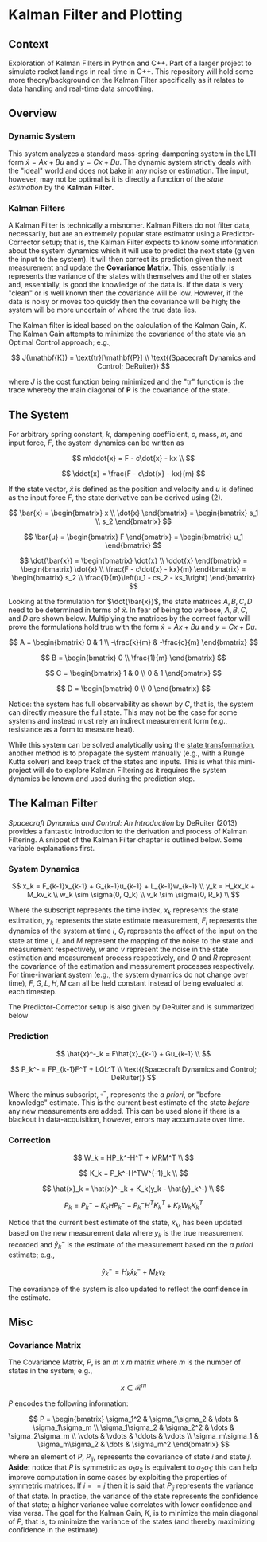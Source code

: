 # **Kalman Filter and Plotting**
## **Context**
Exploration of Kalman Filters in Python and C++. Part of a larger project to simulate rocket landings in real-time in C++. This repository will hold some more theory/background on the Kalman Filter specifically as it relates to data handling and real-time data smoothing.

## **Overview**
### Dynamic System
This system analyzes a standard mass-spring-dampening system in the LTI form $\dot{x} = Ax + Bu$ and $y = Cx + Du$. The dynamic system strictly deals with the "ideal" world and does not bake in any noise or estimation. The input, however, may not be optimal is it is directly a function of the *state estimation* by the **Kalman Filter**.


### Kalman Filters
A Kalman Filter is technically a misnomer. Kalman Filters do not filter data, necessarily, but are an extremely popular state estimator using a Predictor-Corrector setup; that is, the Kalman Filter expects to know some information about the system dynamics which it will use to predict the next state (given the input to the system). It will then correct its prediction given the next measurement and update the **Covariance Matrix**. This, essentially, is represents the variance of the states with themselves and the other states and, essentially, is good the knowledge of the data is. If the data is very "clean" or is well known then the covariance will be low. However, if the data is noisy or moves too quickly then the covariance will be high; the system will be more uncertain of where the true data lies.

The Kalman filter is ideal based on the calculation of the Kalman Gain, $K$. The Kalman Gain attempts to minimize the covariance of the state via an Optimal Control approach; e.g., 

$$
J(\mathbf{K}) = \text{tr}[\mathbf{P}] \\
\text{(Spacecraft Dynamics and Control; DeRuiter)}
$$

where $J$ is the cost function being minimized and the "tr" function is the trace whereby the main diagonal of $\mathbf{P}$ is the covariance of the state. 


## **The System**
For arbitrary spring constant, $k$, dampening coefficient, $c$, mass, $m$, and input force, $F$, the system dynamics can be written as 

$$
m\ddot{x} = F - c\dot{x} - kx \\
$$

$$
\ddot{x} = \frac{F - c\dot{x} - kx}{m}
$$

If the state vector, $\bar{x}$ is defined as the position and velocity and $u$ is defined as the input force $F$, the state derivative can be derived using (2).

$$
\bar{x} = \begin{bmatrix}
x \\
\dot{x}
\end{bmatrix} =  \begin{bmatrix}
s_1 \\
s_2
\end{bmatrix}
$$

$$
\bar{u} = \begin{bmatrix} F \end{bmatrix} = \begin{bmatrix} u_1 \end{bmatrix}
$$

$$
\dot{\bar{x}} = \begin{bmatrix}
\dot{x} \\
\ddot{x}
\end{bmatrix} = \begin{bmatrix}
\dot{x} \\
\frac{F - c\dot{x} - kx}{m}
\end{bmatrix} = \begin{bmatrix}
s_2 \\
\frac{1}{m}\left(u_1 - cs_2 - ks_1\right)
\end{bmatrix}
$$

Looking at the formulation for $\dot{\bar{x}}$, the state matrices $A, B, C, D$ need to be determined in terms of $\bar{x}$. In fear of being too verbose, $A, B, C,$ and $D$ are shown below. Multiplying the matrices by the correct factor will prove the formulations hold true with the form $\dot{x} = Ax + Bu$ and $y = Cx + Du$.

$$
A = \begin{bmatrix}
0 & 1 \\
-\frac{k}{m} & -\frac{c}{m}
\end{bmatrix}
$$

$$
B = \begin{bmatrix}
0 \\
\frac{1}{m}
\end{bmatrix}
$$

$$
C = \begin{bmatrix}
1 & 0 \\
0 & 1
\end{bmatrix}
$$

$$
D = \begin{bmatrix}
0 \\
0
\end{bmatrix}
$$

Notice: the system has full observability as shown by $C$, that is, the system can directly measure the full state. This may not be the case for some systems and instead must rely an indirect measurement form (e.g., resistance as a form to measure heat).

While this system can be solved analytically using the [state transformation](https://web.mit.edu/2.14/www/Handouts/StateSpaceResponse.pdf), another method is to propagate the system manually (e.g., with a Runge Kutta solver) and keep track of the states and inputs. This is what this mini-project will do to explore Kalman Filtering as it requires the system dynamics be known and used during the prediction step.

## **The Kalman Filter**
*Spacecraft Dynamics and Control: An Introduction* by DeRuiter (2013) provides a fantastic introduction to the derivation and process of Kalman Filtering. A snippet of the Kalman Filter chapter is outlined below. Some variable explanations first.

### System Dynamics
$$
x_k = F_{k-1}x_{k-1} + G_{k-1}u_{k-1} + L_{k-1}w_{k-1} \\
y_k = H_kx_k + M_kv_k \\
w_k \sim \sigma(0, Q_k) \\
v_k \sim \sigma(0, R_k) \\
$$

Where the subscript represents the time index, $x_k$ represents the state estimation, $y_k$ represents the state estimate measurement, $F_i$ represents the dynamics of the system at time $i$, $G_i$ represents the affect of the input on the state at time $i$, $L$ and $M$ represent the mapping of the noise to the state and measurement respectively, $w$ and $v$ represent the noise in the state estimation and measurement process respectively, and $Q$ and $R$ represent the covariance of the estimation and measurement processes respectively. For time-invariant system (e.g., the system dynamics do not change over time), $F, G, L, H, M$ can all be held constant instead of being evaluated at each timestep.

The Predictor-Corrector setup is also given by DeRuiter and is summarized below

### Prediction

$$
\hat{x}^-_k = F\hat{x}_{k-1} + Gu_{k-1} \\
$$

$$
P_k^- = FP_{k-1}F^T + LQL^T \\
\text{(Spacecraft Dynamics and Control; DeRuiter)}
$$

Where the minus subscript, $\square^-$, represents the *a priori*, or "before knowledge" estimate. This is the current best estimate of the state *before* any new measurements are added. This can be used alone if there is a blackout in data-acquisition, however, errors may accumulate over time.

### Correction

$$
W_k = HP_k^-H^T + MRM^T \\
$$

$$
K_k = P_k^-H^TW^{-1}_k \\
$$

$$
\hat{x}_k = \hat{x}^-_k + K_k(y_k - \hat{y}_k^-) \\
$$

$$
P_k = P_k^- - K_kHP_k^- - P_k^-H^TK_k^T + K_kW_kK_k^T
$$

Notice that the current best estimate of the state, $\hat{x}_k$, has been updated based on the new measurement data where $y_k$ is the true measurement recorded and $\hat{y}_k^-$ is the estimate of the measurement based on the *a priori* estimate; e.g.,

$$
\hat{y}_k^- = H_k\hat{x}_k^- + M_kv_k
$$

The covariance of the system is also updated to reflect the confidence in the estimate.

## **Misc**
### Covariance Matrix
The Covariance Matrix, $P$, is an $m \text{ x } m$ matrix where $m$ is the number of states in the system; e.g., 

$$
x \in \mathcal{R}^{m}
$$

$P$ encodes the following information:

$$
P = \begin{bmatrix}
\sigma_1^2 & \sigma_1\sigma_2 & \dots & \sigma_1\sigma_m \\
\sigma_1\sigma_2 & \sigma_2^2 & \dots & \sigma_2\sigma_m \\
\vdots & \vdots & \ddots & \vdots \\
\sigma_m\sigma_1 & \sigma_m\sigma_2 & \dots & \sigma_m^2
\end{bmatrix}
$$
where an element of $P$, $P_{ij}$, represents the covariance of state $i$ and state $j$. **Aside:** notice that $P$ is symmetric as $\sigma_1\sigma_2$ is equivalent to $\sigma_2\sigma_1$; this can help improve computation in some cases by exploiting the properties of symmetric matrices. If $i == j$ then it is said that $P_{ij}$ represents the variance of that state. In practice, the variance of the state represents the confidence of that state; a higher variance value correlates with lower confidence and visa versa. The goal for the Kalman Gain, $K$, is to minimize the main diagonal of $P$, that is, to minimize the variance of the states (and thereby maximizing confidence in the estimate).